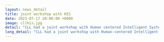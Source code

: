 ```yaml
---
layout: news_detail
title: joint workshop with HIS
date: 2023-07-17 20:00:00 +0900
image: cllhis.jpg
detail: "CLL had a joint workshop with Human centered Intelligent System lab at the POSTECH. Members made presentations on ongoing research projects and engaged in discussions."
long_detail: "CLL had a joint workshop with Human-centered Intelligent System lab at the POSTECH. Members made presentations on ongoing research projects and engaged in discussions."
---
```


